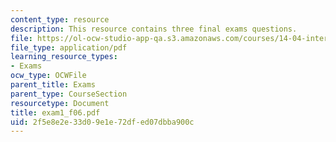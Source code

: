 ```yaml
---
content_type: resource
description: This resource contains three final exams questions.
file: https://ol-ocw-studio-app-qa.s3.amazonaws.com/courses/14-04-intermediate-microeconomic-theory-fall-2006/2f5e8e2e33d09e1e72dfed07dbba900c_exam1_f06.pdf
file_type: application/pdf
learning_resource_types:
- Exams
ocw_type: OCWFile
parent_title: Exams
parent_type: CourseSection
resourcetype: Document
title: exam1_f06.pdf
uid: 2f5e8e2e-33d0-9e1e-72df-ed07dbba900c
---
```

